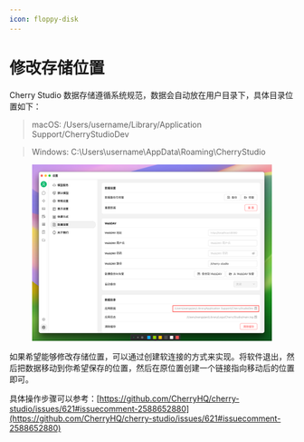 ```yaml
---
icon: floppy-disk
---
```


# 修改存储位置

Cherry Studio 数据存储遵循系统规范，数据会自动放在用户目录下，具体目录位置如下：

> macOS: /Users/username/Library/Application Support/CherryStudioDev

> Windows: C:\Users\username\AppData\Roaming\CherryStudio

<figure><img src="../../.gitbook/assets/image (31).png" alt=""><figcaption></figcaption></figure>

如果希望能够修改存储位置，可以通过创建软连接的方式来实现。将软件退出，然后把数据移动到你希望保存的位置，然后在原位置创建一个链接指向移动后的位置即可。

具体操作步骤可以参考：[https://github.com/CherryHQ/cherry-studio/issues/621#issuecomment-2588652880](https://github.com/CherryHQ/cherry-studio/issues/621#issuecomment-2588652880)
